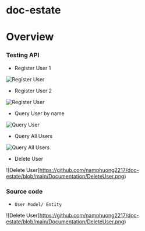 # doc-estate
# Overview

### Testing API

* Register User 1

![Register User](https://github.com/namphuong2217/doc-estate/blob/main/Documentation/RegisterUser1.png)

* Register User 2 

![Register User](https://github.com/namphuong2217/doc-estate/blob/main/Documentation/RegisterUser2.png)

* Query User by name

![Query User](https://github.com/namphuong2217/doc-estate/blob/main/Documentation/QueryUser.png)

* Query All Users

![Query All Users](https://github.com/namphuong2217/doc-estate/blob/main/Documentation/QueryAllUsers.png)

* Delete User

![Delete User]https://github.com/namphuong2217/doc-estate/blob/main/Documentation/DeleteUser.png)

### Source code

* ``User Model/ Entity``

![Delete User]https://github.com/namphuong2217/doc-estate/blob/main/Documentation/DeleteUser.png)

